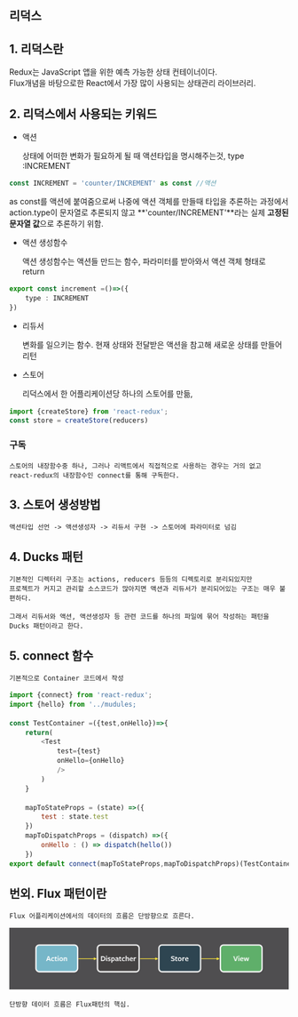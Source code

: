 ## 리덕스

## 1. 리덕스란

   Redux는 JavaScript 앱을 위한 예측 가능한 상태 컨테이너이다.   
   Flux개념을 바탕으로한 React에서 가장 많이 사용되는 상태관리 라이브러리.

## 2. 리덕스에서 사용되는 키워드

* 액션
 
  상태에 어떠한 변화가 필요하게 될 때 액션타입을 명시해주는것,
  type :INCREMENT

```typescript 
const INCREMENT = 'counter/INCREMENT' as const //액션
```
as const를 액션에 붙여줌으로써 나중에 액션 객체를 만들때 타입을 추론하는 과정에서 action.type이 문자열로 추론되지 않고 **'counter/INCREMENT'**라는 실제 **고정된 문자열 값**으로 추론하기 위함.

* 액션 생성함수

  액션 생성함수는 액션들 만드는 함수, 파라미터를 받아와서 액션 객체 형태로 return

```typescript
export const increment =()=>({
    type : INCREMENT
})
```
* 리듀서

   변화를 일으키는 함수. 현재 상태와 전달받은 액션을 참고해 새로운 상태를 만들어 리턴


* 스토어

    리덕스에서 한 어플리케이션당 하나의 스토어를 만듦,

```javascript
import {createStore} from 'react-redux';
const store = createStore(reducers)
```

### 구독

    스토어의 내장함수중 하나, 그러나 리액트에서 직접적으로 사용하는 경우는 거의 없고
    react-redux의 내장함수인 connect를 통해 구독한다.

 
## 3. 스토어 생성방법

    액션타입 선언 -> 액션생성자 -> 리듀서 구현 -> 스토어에 파라미터로 넘김


## 4. Ducks 패턴

    기본적인 디렉터리 구조는 actions, reducers 등등의 디렉토리로 분리되있지만
    프로젝트가 커지고 관리할 소스코드가 많아지면 액션과 리듀서가 분리되어있는 구조는 매우 불편하다.

    그래서 리듀서와 액션, 액션생성자 등 관련 코드를 하나의 파일에 묶어 작성하는 패턴을 Ducks 패턴이라고 한다.


## 5. connect 함수
    기본적으로 Container 코드에서 작성  

```javascript
import {connect} from 'react-redux';  
import {hello} from '../mudules;  
    
const TestContainer =({test,onHello})=>{  
    return(  
        <Test
            test={test}  
            onHello={onHello}  
            />  
        )  
    }  
  
    mapToStateProps = (state) =>({  
        test : state.test  
    })  
    mapToDispatchProps = (dispatch) =>({    
        onHello : () => dispatch(hello())    
    })  
export default connect(mapToStateProps,mapToDispatchProps)(TestContainer);  
```

## 번외. Flux 패턴이란

    Flux 어플리케이션에서의 데이터의 흐름은 단방향으로 흐른다.

![ex_screenshot](../Asset/flux.png)

    단방향 데이터 흐름은 Flux패턴의 핵심.